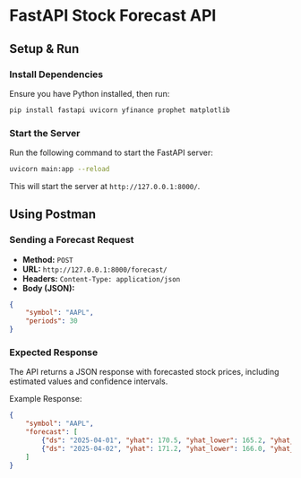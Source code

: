 # FastAPI Stock Forecast API

## Setup & Run

### Install Dependencies
Ensure you have Python installed, then run:
```sh
pip install fastapi uvicorn yfinance prophet matplotlib
```

### Start the Server
Run the following command to start the FastAPI server:
```sh
uvicorn main:app --reload
```
This will start the server at `http://127.0.0.1:8000/`.

## Using Postman

### Sending a Forecast Request
- **Method:** `POST`
- **URL:** `http://127.0.0.1:8000/forecast/`
- **Headers:** `Content-Type: application/json`
- **Body (JSON):**
```json
{
    "symbol": "AAPL",
    "periods": 30
}
```

### Expected Response
The API returns a JSON response with forecasted stock prices, including estimated values and confidence intervals.

Example Response:
```json
{
    "symbol": "AAPL",
    "forecast": [
        {"ds": "2025-04-01", "yhat": 170.5, "yhat_lower": 165.2, "yhat_upper": 175.8},
        {"ds": "2025-04-02", "yhat": 171.2, "yhat_lower": 166.0, "yhat_upper": 176.5}
    ]
}
```

